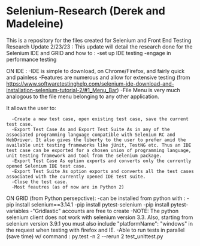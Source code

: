 # Selenium-Research (Derek and Madeleine)
This is a repository for the files created for Selenium and Front End Testing
Research Update 2/23/23 : 
This update will detail the research done for the Selenium IDE and GRID and how to :
-set up IDE testing
-engage in performance testing

ON IDE :
-IDE is simple to download, on Chrome/Firefox, and fairly quick and painless
-Features are numerous and allow for extensive testing (from https://www.softwaretestinghelp.com/selenium-ide-download-and-installation-selenium-tutorial-2/#1_Menu_Bar)
  -File Menu is very much analogous to the file menu belonging to any other application.

  It allows the user to:

      -Create a new test case, open existing test case, save the current test case.
      -Export Test Case As and Export Test Suite As in any of the associated programming language compatible with Selenium RC and WebDriver. It also gives the liberty to the user to prefer amid the available unit testing frameworks like jUnit, TestNG etc. Thus an IDE test case can be exported for a chosen union of programming language, unit testing framework and tool from the selenium package.
      -Export Test Case As option exports and converts only the currently opened Selenium IDE test case.
      -Export Test Suite As option exports and converts all the test cases associated with the currently opened IDE test suite.
      -Close the test case.
      -Most feautres (as of now are in Python 2)
                                                                                                                                                                          
 ON GRID (from Python persepctive): 
 -can be installed from python with : 
      -pip install selenium==3.14.1 
      -pip install pytest-selenium
      -pip install pytest-variables
 -"Gridlastic" accounts are free to create
-NOTE: The python selenium client does not work with selenium version 3.3. Also, starting from selenium version 3.9.1 you must also include "platformName": "windows" in the request when testing with firefox and IE.
-Able to run tests in parallel (save time) w/ command : 
      py.test -n 2 --rerun 2 test_unittest.py
